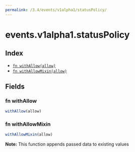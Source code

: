 ```yaml
---
permalink: /3.4/events/v1alpha1/statusPolicy/
---
```


# events.v1alpha1.statusPolicy



## Index

* [`fn withAllow(allow)`](#fn-withallow)
* [`fn withAllowMixin(allow)`](#fn-withallowmixin)

## Fields

### fn withAllow

```ts
withAllow(allow)
```



### fn withAllowMixin

```ts
withAllowMixin(allow)
```



**Note:** This function appends passed data to existing values